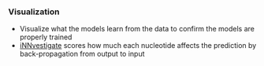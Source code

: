 ### Visualization

-  Visualize what the models learn from the data to confirm the models are properly trained
-  [iNNvestigate](https://jmlr.org/papers/volume20/18-540/18-540.pdf) scores how much each nucleotide affects the prediction by back-propagation from output to input

